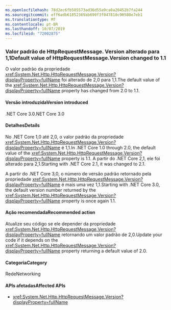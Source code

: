 ```yaml
---
ms.openlocfilehash: 78d2ec6fb505573ad36d55a9ca0a20452b7fa244
ms.sourcegitcommit: eff6adb61852369ab690f3f047818c90580e7eb1
ms.translationtype: MT
ms.contentlocale: pt-BR
ms.lasthandoff: 10/07/2019
ms.locfileid: "72002875"
---
```

### <a name="default-value-of-httprequestmessageversion-changed-to-11"></a><span data-ttu-id="a5870-101">Valor padrão de HttpRequestMessage. Version alterado para 1,1</span><span class="sxs-lookup"><span data-stu-id="a5870-101">Default value of HttpRequestMessage.Version changed to 1.1</span></span> 

<span data-ttu-id="a5870-102">O valor padrão da propriedade <xref:System.Net.Http.HttpRequestMessage.Version?displayProperty=fullName> foi alterado de 2,0 para 1,1.</span><span class="sxs-lookup"><span data-stu-id="a5870-102">The default value of the <xref:System.Net.Http.HttpRequestMessage.Version?displayProperty=fullName> property has changed from 2.0 to 1.1.</span></span>

#### <a name="version-introduced"></a><span data-ttu-id="a5870-103">Versão introduzida</span><span class="sxs-lookup"><span data-stu-id="a5870-103">Version introduced</span></span>

<span data-ttu-id="a5870-104">.NET Core 3.0</span><span class="sxs-lookup"><span data-stu-id="a5870-104">.NET Core 3.0</span></span>

#### <a name="details"></a><span data-ttu-id="a5870-105">Detalhes</span><span class="sxs-lookup"><span data-stu-id="a5870-105">Details</span></span>

<span data-ttu-id="a5870-106">No .NET Core 1,0 até 2,0, o valor padrão da propriedade <xref:System.Net.Http.HttpRequestMessage.Version?displayProperty=fullName> é 1,1.</span><span class="sxs-lookup"><span data-stu-id="a5870-106">In .NET Core 1.0 through 2.0, the default value of the <xref:System.Net.Http.HttpRequestMessage.Version?displayProperty=fullName> property is 1.1.</span></span> <span data-ttu-id="a5870-107">A partir do .NET Core 2,1, ele foi alterado para 2,1.</span><span class="sxs-lookup"><span data-stu-id="a5870-107">Starting with .NET Core 2.1, it was changed to 2.1.</span></span> 

<span data-ttu-id="a5870-108">A partir do .NET Core 3,0, o número de versão padrão retornado pela propriedade <xref:System.Net.Http.HttpRequestMessage.Version?displayProperty=fullName> é mais uma vez 1,1.</span><span class="sxs-lookup"><span data-stu-id="a5870-108">Starting with .NET Core 3.0, the default version number returned by the <xref:System.Net.Http.HttpRequestMessage.Version?displayProperty=fullName> property is once again 1.1.</span></span>
 
#### <a name="recommended-action"></a><span data-ttu-id="a5870-109">Ação recomendada</span><span class="sxs-lookup"><span data-stu-id="a5870-109">Recommended action</span></span>

<span data-ttu-id="a5870-110">Atualize seu código se ele depender da propriedade <xref:System.Net.Http.HttpRequestMessage.Version?displayProperty=fullName> retornando um valor padrão de 2,0.</span><span class="sxs-lookup"><span data-stu-id="a5870-110">Update your code if it depends on the <xref:System.Net.Http.HttpRequestMessage.Version?displayProperty=fullName> property returning a default value of 2.0.</span></span>

#### <a name="category"></a><span data-ttu-id="a5870-111">Categoria</span><span class="sxs-lookup"><span data-stu-id="a5870-111">Category</span></span>

<span data-ttu-id="a5870-112">Rede</span><span class="sxs-lookup"><span data-stu-id="a5870-112">Networking</span></span>

#### <a name="affected-apis"></a><span data-ttu-id="a5870-113">APIs afetadas</span><span class="sxs-lookup"><span data-stu-id="a5870-113">Affected APIs</span></span>

- <xref:System.Net.Http.HttpRequestMessage.Version?displayProperty=fullName>

<!--
a def
### Affected APIs

- `P:System.Net.Http.HttpRequestMessage.Version`

-- >

